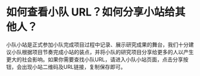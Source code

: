 # 如何查看小队 URL？如何分享小站给其他人？

小队小站是正式参加小队完成项目过程中记录、展示研究成果的舞台，我们十分建议小队根据项目节奏完成小站的装点，并将小队的研究项目分享给更多的人以产生更大的社会影响。如果你需要查找小队URL，请进入小队小站页面，点击分享按钮，会出现小站二维码及URL链接，复制保存即可。